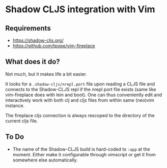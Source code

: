 # Shadow CLJS integration with Vim

## Requirements

* https://shadow-cljs.org/
* https://github.com/tpope/vim-fireplace

## What does it do?

Not much, but it makes life a bit easier.

It looks for a `.shadow-cljs/nrepl.port` file upon reading a CLJS file and connects to the Shadow-CLJS repl if the nrepl port file exists (same like vim-fireplace does with lein and boot). One can thus conveniently edit and interactively work with both clj and cljs files from within same (neo)vim instance.

The fireplace cljs connection is always rescoped to the directory of the current cljs file.

## To Do

* The name of the Shadow-CLJS build is hard-coded to `:app` at the moment. Either make it configurable through vimscript or get it from somewhere else automatically.
